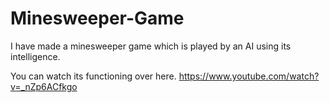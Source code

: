 # Minesweeper-Game
I have made a minesweeper game which is played by an AI using its intelligence.

You can watch its functioning over here.
https://www.youtube.com/watch?v=_nZp6ACfkgo
